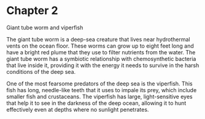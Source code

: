 # Chapter 2

Giant tube worm and viperfish

The giant tube worm is a deep-sea creature that lives near hydrothermal vents on the ocean floor. These worms can grow up to eight feet long and have a bright red plume that they use to filter nutrients from the water. The giant tube worm has a symbiotic relationship with chemosynthetic bacteria that live inside it, providing it with the energy it needs to survive in the harsh conditions of the deep sea.

One of the most fearsome predators of the deep sea is the viperfish. This fish has long, needle-like teeth that it uses to impale its prey, which include smaller fish and crustaceans. The viperfish has large, light-sensitive eyes that help it to see in the darkness of the deep ocean, allowing it to hunt effectively even at depths where no sunlight penetrates.